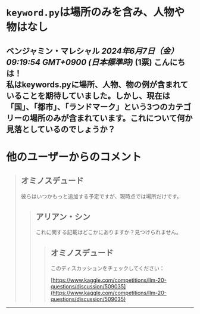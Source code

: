 # `keyword.py`は場所のみを含み、人物や物はなし
**ベンジャミン・マレシャル** *2024年6月7日（金）09:19:54 GMT+0900 (日本標準時)* (1票)
こんにちは！  
私はkeywords.pyに場所、人物、物の例が含まれていることを期待していました。しかし、現在は「国」、「都市」、「ランドマーク」という3つのカテゴリーの場所のみが含まれています。これについて何か見落としているのでしょうか？
---
 # 他のユーザーからのコメント
> ## オミノスデュード
> 
> 彼らはいつかもっと追加する予定ですが、現時点では場所だけです。
> 
> > ## アリアン・シン
> > 
> > これに関する記載はどこかにありますか？見つけられません。
> > 
> > 
> > > ## オミノスデュード
> > > 
> > > このディスカッションをチェックしてください：
> > > 
> > > [https://www.kaggle.com/competitions/llm-20-questions/discussion/509035](https://www.kaggle.com/competitions/llm-20-questions/discussion/509035)
> > > 
> > > 
---
